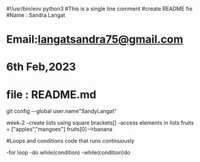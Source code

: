 #!/usr/bin/env python3
#This is a single line comment
#create README fie
#Name : Sandra Langat
# Email:langatsandra75@gmail.com
# 6th Feb,2023
# file : README.md
git config --global user.name"SandyLangat"



week-2
      -create lists using square brackets[]
      -access elements in lists
      fruits = ["apples","mangoes"]
      fruits[0]-->banana

#Loops and conditions
code that runs continuously

-for loop
-do while(condition)
-while(condition)do

      
       



